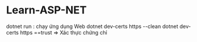 # Learn-ASP-NET
dotnet run : chạy ứng dụng Web
dotnet dev-certs https --clean
dotnet dev-certs https ==trust
=> Xác thực chứng chỉ
